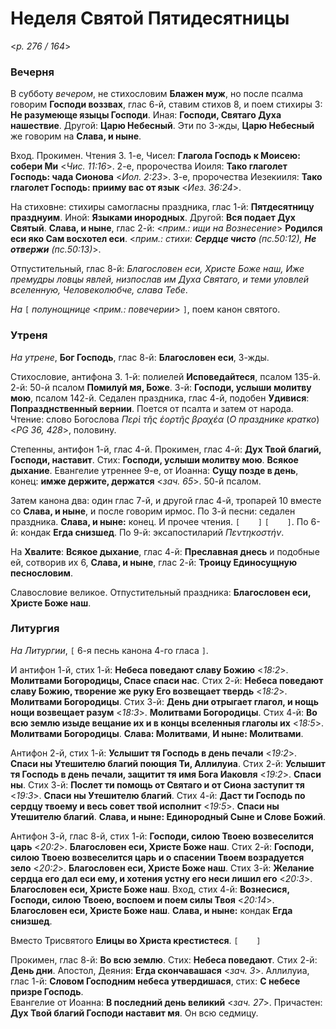 
# Неделя Святой Пятидесятницы

<*p. 276 / 164*>

### Вечерня

В субботу *вечером*, не стихословим **Блажен муж**, но после псалма говорим **Господи воззвах**, глас 6-й, 
ставим стихов 8, и поем стихиры 3: **Не разумеюще языцы Господи**. Иная: **Господи, Святаго Духа 
нашествие**. Другой: **Царю Небесный**. Эти по 3-жды, **Царю Небесный** же говорим на **Слава, и ныне**. 
 
Вход. Прокимен. Чтения 3. 1-е, Чисел: **Глагола Господь к Моисею: собери Ми** <*Чис. 11:16*>. 
2-е, пророчества Иоиля: **Тако глаголет Господь: чада Сионова** <*Иол. 2:23*>. 
3-е, пророчества Иезекииля: **Тако глаголет Господь: прииму вас от язык** <*Иез. 36:24*>. 

На стиховне: стихиры самогласны праздника, глас 1-й: **Пятдесятницу празднуим**. Иной: **Языками 
инородных**. Другой: **Вся подает Дух Святый**. **Слава, и ныне**, глас 2-й: 
<*прим.: ищи на Вознесение*> **Родился еси яко Сам восхотел еси**. 
<*прим.: стихи: **Сердце чисто** (пс.50:12), **Не отвержи** (пс.50:13)*>.

Отпустительный, глас 8-й: *Благословен еси, Христе Боже наш, Иже премудры ловцы явлей, низпослав им 
Духа Святаго, и теми уловлей вселенную, Человеколюбче, слава Тебе*.  

*На* `[` *полунощнице* <*прим.: повечерии*> `]`, поем канон святого.   

### Утреня

*На утрене*, **Бог Господь**, глас 8-й: **Благословен еси**, 3-жды. 

Стихословие, антифона 3. 1-й: полиелей **Исповедайтеся**, псалом 135-й. 
2-й: 50-й псалом **Помилуй мя, Боже**. 
3-й: **Господи, услыши молитву мою**, псалом 142-й. 
Седален праздника, глас 4-й, подобен **Удивися**: **Попразднственный вернии**. Поется от псалта и 
затем от народа. 
Чтение: слово Богослова *Περὶ τῆς ἑορτῆς βραχέα* (*О празднике кратко*) <*PG 36, 428*>, половину.  

Степенны, антифон 1-й, глас 4-й. Прокимен, глас 4-й: **Дух Твой благий, Господи, наставит**. 
Стих: **Господи, услыши молитву мою**. **Всякое дыхание**. Евангелие утреннее 9-е, от Иоанна: 
**Сущу позде в день**, конец: **имже держите, держатся** <*зач. 65*>. 
50-й псалом. 

Затем канона два: один глас 7-й, и другой глас 4-й, тропарей 10 вместе со **Слава, и ныне**, и 
после говорим ирмос. 
По 3-й песни: седален праздника. **Слава, и ныне:** конец. И прочее чтения. `[    ]` `[    ]`. 
По 6-й: кондак **Егда снизшед**. 
По 9-й: эксапостиларий *Πεντηκοστήν*.

На **Хвалите**: **Всякое дыхание**, глас 4-й: **Преславная днесь** и подобные ей, сотворив их 6, 
**Слава, и ныне**, глас 2-й: **Троицу Единосущную песнословим**. 

Славословие великое. Отпустительный праздника: **Благословен еси, Христе Боже наш**.  

### Литургия

*На Литургии*, `[` 6-я песнь канона 4-го гласа `]`. 

И антифон 1-й, стих 1-й: **Небеса поведают славу Божию** <*18:2*>. **Молитвами Богородицы, Спасе спаси нас**. 
Стих 2-й: **Небеса поведают славу Божию, творение же руку Его возвещает твердь** <*18:2*>. **Молитвами Богородицы**. 
Стих 3-й: **День дни отрыгает глагол, и нощь нощи возвещает разум** <*18:3*>. **Молитвами Богородицы**. 
Стих 4-й: **Во всю землю изыде вещание их и в концы вселенныя глаголы их** <*18:5*>. **Молитвами Богородицы**. 
**Слава: Молитвами**, **И ныне: Молитвами**. 

Антифон 2-й, стих 1-й: **Услышит тя Господь в день печали** <*19:2*>. **Спаси ны Утешителю благий поющия Ти, Аллилуиа**. 
Стих 2-й: **Услышит тя Господь в день печали, защитит тя имя Бога Иаковля** <*19:2*>. **Спаси ны**. 
Стих 3-й: **Послет ти помощь от Святаго и от Сиона заступит тя** <*19:3*>. **Спаси ны Утешителю благий**. 
Стих 4-й: **Даст ти Господь по сердцу твоему и весь совет твой исполнит** <*19:5*>. **Спаси ны Утешителю благий**. 
**Слава, и ныне: Единородный Сыне и Слове Божий**. 

Антифон 3-й, глас 8-й, стих 1-й: **Господи, силою Твоею возвеселится царь** <*20:2*>. **Благословен еси, Христе Боже наш**. 
Стих 2-й: **Господи, силою Твоею возвеселится царь и о спасении Твоем возрадуется зело** <*20:2*>. **Благословен еси, Христе Боже наш**. 
Стих 3-й: **Желание сердца eго дал еси eму, и хотения устну eго неси лишил eго** <*20:3*>. **Благословен еси, Христе Боже наш**. 
Вход, стих 4-й: **Вознесися, Господи, силою Твоею, воспоем и поем силы Твоя** <*20:14*>. 
**Благословен еси, Христе Боже наш**. **Слава, и ныне:** кондак **Егда снизшед**. 

Вместо Трисвятого **Елицы во Христа крестистеся**. `[    ]` 

Прокимен, глас 8-й: **Во всю землю**. Стих: **Небеса поведают**. Стих 2-й: **День дни**. 
Апостол, Деяния: **Егда скончавашася** <*зач. 3*>. 
Аллилуиа, глас 1-й: **Словом Господним небеса утвердишася**, стих: **С небесе призре Господь**.  
Евангелие от Иоанна: **В последний день великий** <*зач. 27*>. 
Причастен: **Дух Твой благий Господи наставит мя**. Он всю седмицу.  
